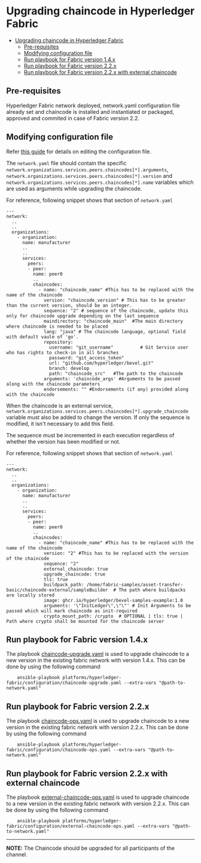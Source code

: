 [//]: # (##############################################################################################)
[//]: # (Copyright Accenture. All Rights Reserved.)
[//]: # (SPDX-License-Identifier: Apache-2.0)
[//]: # (##############################################################################################)

<a name = "upgrading-chaincode"></a>
# Upgrading chaincode in Hyperledger Fabric

- [Upgrading chaincode in Hyperledger Fabric](#upgrading-chaincode-in-hyperledger-fabric)
  - [Pre-requisites](#pre-requisites)
  - [Modifying configuration file](#modifying-configuration-file)
  - [Run playbook for Fabric version 1.4.x](#run-playbook-for-fabric-version-14x)
  - [Run playbook for Fabric version 2.2.x](#run-playbook-for-fabric-version-22x)
  - [Run playbook for Fabric version 2.2.x with external chaincode](#run-playbook-for-fabric-version-22x-with-external-chaincode)

<a name = "pre_req"></a>
## Pre-requisites
Hyperledger Fabric network deployed, network.yaml configuration file already set and chaincode is installed and instantiated or packaged, approved and commited in case of Fabric version 2.2.

<a name = "create_config_file"></a>
## Modifying configuration file

Refer [this guide](../networkyaml-fabric.md) for details on editing the configuration file.

The `network.yaml` file should contain the specific `network.organizations.services.peers.chaincodes[*].arguments`, `network.organizations.services.peers.chaincodes[*].version` and `network.organizations.services.peers.chaincodes[*].name` variables which are used as arguments while upgrading the chaincode.

For reference, following snippet shows that section of `network.yaml`

```
---
network:
  ..
  ..
  organizations:
    - organization:
      name: manufacturer
      ..
      .. 
      services:
        peers:
        - peer:
          name: peer0          
          ..
          chaincodes:
            - name: "chaincode_name" #This has to be replaced with the name of the chaincode
              version: "chaincode_version" # This has to be greater than the current version, should be an integer.
              sequence: "2" # sequence of the chaincode, update this only for chaincode upgrade depending on the last sequence
              maindirectory: "chaincode_main"  #The main directory where chaincode is needed to be placed
              lang: "java" # The chaincode language, optional field with default vaule of 'go'.
              repository:
                username: "git_username"          # Git Service user who has rights to check-in in all branches
                password: "git_access_token"
                url: "github.com/hyperledger/bevel.git"
                branch: develop
                path: "chaincode_src"   #The path to the chaincode 
              arguments: 'chaincode_args' #Arguments to be passed along with the chaincode parameters
              endorsements: "" #Endorsements (if any) provided along with the chaincode
```

When the chaincode is an external service, `network.organizations.services.peers.chaincodes[*].upgrade_chaincode` variable must also be added to change the version. If only the sequence is modified, it isn't necessary to add this field.

The sequence must be incremented in each execution regardless of whether the version has been modified or not.

For reference, following snippet shows that section of `network.yaml`

```
---
network:
  ..
  ..
  organizations:
    - organization:
      name: manufacturer
      ..
      .. 
      services:
        peers:
        - peer:
          name: peer0          
          ..
          chaincodes:
            - name: "chaincode_name" #This has to be replaced with the name of the chaincode
              version: "2" #This has to be replaced with the version of the chaincode
              sequence: "2"
              external_chaincode: true
              upgrade_chaincode: true 
              tls: true
              buildpack_path: /home/fabric-samples/asset-transfer-basic/chaincode-external/sampleBuilder  # The path where buildpacks are locally stored
              image: ghcr.io/hyperledger/bevel-samples-example:1.0
              arguments: '\"InitLedger\",\"\"' # Init Arguments to be passed which will mark chaincode as init-required
              crypto_mount_path: /crypto  # OPTIONAL | tls: true | Path where crypto shall be mounted for the chaincode server
```

<a name = "run_network"></a>
## Run playbook for Fabric version 1.4.x

The playbook [chaincode-upgrade.yaml](https://github.com/hyperledger/bevel/tree/main/platforms/hyperledger-fabric/configuration/chaincode-upgrade.yaml) is used to upgrade chaincode to a new version in the existing fabric network with version 1.4.x.
This can be done by using the following command

```
    ansible-playbook platforms/hyperledger-fabric/configuration/chaincode-upgrade.yaml --extra-vars "@path-to-network.yaml"
```

## Run playbook for Fabric version 2.2.x

The playbook [chaincode-ops.yaml](https://github.com/hyperledger/bevel/tree/main/platforms/hyperledger-fabric/configuration/chaincode-ops.yaml) is used to upgrade chaincode to a new version in the existing fabric network with version 2.2.x.
This can be done by using the following command

```
    ansible-playbook platforms/hyperledger-fabric/configuration/chaincode-ops.yaml --extra-vars "@path-to-network.yaml"
```
## Run playbook for Fabric version 2.2.x with external chaincode

The playbook [external-chaincode-ops.yaml](https://github.com/hyperledger/bevel/tree/main/platforms/hyperledger-fabric/configuration/external-chaincode-ops.yaml) is used to upgrade chaincode to a new version in the existing fabric network with version 2.2.x.
This can be done by using the following command

```
    ansible-playbook platforms/hyperledger-fabric/configuration/external-chaincode-ops.yaml --extra-vars "@path-to-network.yaml"
```

---
**NOTE:** The Chaincode should be upgraded for all participants of the channel.